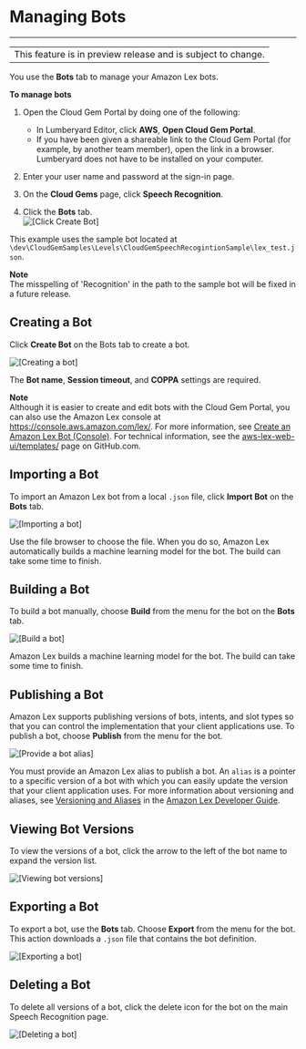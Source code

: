 # Managing Bots<a name="cloud-canvas-cloud-gem-speech-recognition-cgp-managing-bots"></a>


****  

|  | 
| --- |
| This feature is in preview release and is subject to change\. | 

You use the **Bots** tab to manage your Amazon Lex bots\.

**To manage bots**

1. Open the Cloud Gem Portal by doing one of the following:
   + In Lumberyard Editor, click **AWS**, **Open Cloud Gem Portal**\.
   + If you have been given a shareable link to the Cloud Gem Portal \(for example, by another team member\), open the link in a browser\. Lumberyard does not have to be installed on your computer\.

1. Enter your user name and password at the sign\-in page\.

1. On the **Cloud Gems** page, click **Speech Recognition**\.

1. Click the **Bots** tab\.  
![\[Click Create Bot\]](http://docs.aws.amazon.com/lumberyard/latest/userguide/images/cloud-canvas-cloud-gem-speech-recognition-cgp-bots-tab.png)

This example uses the sample bot located at `\dev\CloudGemSamples\Levels\CloudGemSpeechRecogintionSample\lex_test.json`\.

**Note**  
 The misspelling of 'Recognition' in the path to the sample bot will be fixed in a future release\. 

## Creating a Bot<a name="cloud-canvas-cloud-gem-speech-recognition-cgp-creating-a-bot"></a>

Click **Create Bot** on the Bots tab to create a bot\.

![\[Creating a bot\]](http://docs.aws.amazon.com/lumberyard/latest/userguide/images/cloud-canvas-cloud-gem-speech-recognition-cgp-2a.png)

The **Bot name**, **Session timeout**, and **COPPA** settings are required\. 

**Note**  
Although it is easier to create and edit bots with the Cloud Gem Portal, you can also use the Amazon Lex console at [https://console\.aws\.amazon\.com/lex/](https://console.aws.amazon.com/lex/)\. For more information, see [Create an Amazon Lex Bot \(Console\)](https://docs.aws.amazon.com/lex/latest/dg/gs-bp-create-bot.html)\. For technical information, see the [aws\-lex\-web\-ui/templates/](https://github.com/awslabs/aws-lex-web-ui/tree/master/templates) page on GitHub\.com\.

## Importing a Bot<a name="cloud-canvas-cloud-gem-speech-recognition-cgp-importing-a-bot"></a>

To import an Amazon Lex bot from a local `.json` file, click **Import Bot** on the **Bots** tab\.

![\[Importing a bot\]](http://docs.aws.amazon.com/lumberyard/latest/userguide/images/cloud-canvas-cloud-gem-speech-recognition-cgp-bots-tab-import-bot.png)

Use the file browser to choose the file\. When you do so, Amazon Lex automatically builds a machine learning model for the bot\. The build can take some time to finish\.

## Building a Bot<a name="cloud-canvas-cloud-gem-speech-recognition-cgp-building-a-bot"></a>

To build a bot manually, choose **Build** from the menu for the bot on the **Bots** tab\.

![\[Build a bot\]](http://docs.aws.amazon.com/lumberyard/latest/userguide/images/cloud-canvas-cloud-gem-speech-recognition-cgp-build-bot.png)

Amazon Lex builds a machine learning model for the bot\. The build can take some time to finish\.

## Publishing a Bot<a name="cloud-canvas-cloud-gem-speech-recognition-cgp-publishing-a-bot"></a>

Amazon Lex supports publishing versions of bots, intents, and slot types so that you can control the implementation that your client applications use\. To publish a bot, choose **Publish** from the menu for the bot\.

![\[Provide a bot alias\]](http://docs.aws.amazon.com/lumberyard/latest/userguide/images/cloud-canvas-cloud-gem-speech-recognition-cgp-4.png)

You must provide an Amazon Lex alias to publish a bot\. An `alias` is a pointer to a specific version of a bot with which you can easily update the version that your client application uses\. For more information about versioning and aliases, see [Versioning and Aliases](https://docs.aws.amazon.com/lex/latest/dg/versioning-aliases.html) in the [Amazon Lex Developer Guide](https://docs.aws.amazon.com/lex/latest/dg/)\.

## Viewing Bot Versions<a name="cloud-canvas-cloud-gem-speech-recognition-cgp-viewing-bot-versions"></a>

To view the versions of a bot, click the arrow to the left of the bot name to expand the version list\.

![\[Viewing bot versions\]](http://docs.aws.amazon.com/lumberyard/latest/userguide/images/cloud-canvas-cloud-gem-speech-recognition-cgp-viewing-bot-versions.png)

## Exporting a Bot<a name="cloud-canvas-cloud-gem-speech-recognition-cgp-exporting-a-bot"></a>

To export a bot, use the **Bots** tab\. Choose **Export** from the menu for the bot\. This action downloads a `.json` file that contains the bot definition\.

![\[Exporting a bot\]](http://docs.aws.amazon.com/lumberyard/latest/userguide/images/cloud-canvas-cloud-gem-speech-recognition-cgp-export-bot.png)

## Deleting a Bot<a name="cloud-canvas-cloud-gem-speech-recognition-cgp-removing-a-bot"></a>

To delete all versions of a bot, click the delete icon for the bot on the main Speech Recognition page\.

![\[Deleting a bot\]](http://docs.aws.amazon.com/lumberyard/latest/userguide/images/cloud-canvas-cloud-gem-speech-recognition-cgp-removing-a-bot.png)
